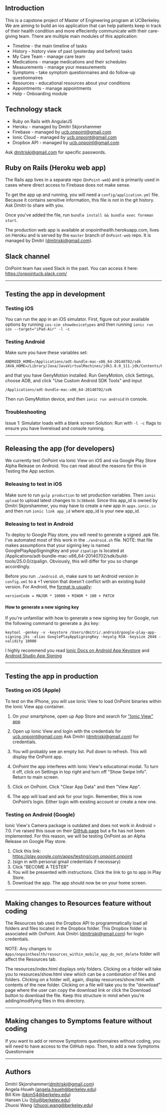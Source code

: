 ## Introduction
This is a capstone project of Master of Engineering program at UCBerkeley. We are aiming to build an ios application that can help patients keep in track of their health condition and more effeciently communicate with their care-giving team. There are multiple main modules of this application:

* Timeline - the main timeline of tasks
* History - history view of past (yesterday and before) tasks
* My Care Team - manage care team
* Medications - manage medications and their schedules
* Measurements - manage your measurements
* Symptoms - take symptom questionnaires and do follow-up questionnaires
* Resources - educational resources about your conditions
* Appointments - manage appointments
* Help - Onboarding module

## Technology stack
* Ruby on Rails with AngularJS
* Heroku - managed by Dmitri Skjorshammer
* Firebase - managed by ucb.onpoint@gmail.com
* Ionic Cloud - managed by ucb.onpoint@gmail.com
* Dropbox API - managed by ucb.onpoint@gmail.com

Ask dmitriskj@gmail.com for specific passwords.

## Ruby on Rails (Heroku web app)
The Rails app lives in a separate repo (`OnPoint-web`) and is primarily
used in cases where direct access to Firebase does not make sense.

To get the app up and running, you will need a `config/application.yml` file.
Because it contains sensitive information, this file is not in the git history.
Ask Dmitri to share with you.

Once you've added the file, run `bundle install && bundle exec foreman start`.

The production web app is available at onpointhealth.herokuapp.com, lives on Heroku and is served by the `master` branch of `OnPoint-web` repo. It is managed
by Dmitri (dmitriskj@gmail.com).

## Slack channel
OnPoint team has used Slack in the past. You can access it here: https://onpointucb.slack.com/

---

## Testing the app in development

### Testing iOS
You can run the app in an iOS simulator. First, figure out your available options by running `ios-sim showdevicetypes` and then running `ionic run ios --target="iPad-Air" -l -c`


### Testing Android
Make sure you have these variables set:
```
ANDROID_HOME=/Applications/adt-bundle-mac-x86_64-20140702/sdk
JAVA_HOME=/Library/Java/JavaVirtualMachines/jdk1.8.0_111.jdk/Contents/Home
```

and that you have GenyMotion installed. Run GenyMotion, click Settings, choose
ADB, and click "Use Custom Android SDK Tools" and input
```
/Applications/adt-bundle-mac-x86_64-20140702/sdk
```

Then run GenyMotion device, and then `ionic run android` in console.


### Troubleshooting
Issue 1: Simulator loads with a blank screen
Solution: Run with `-l -c` flags to ensure you have livereload and console running.


---

## Releasing the app (for developers)
We currently test OnPoint via Ionic View on iOS and via Google Play Store Alpha Release on Android. You can read about the reasons for this in Testing the App
section.

### Releasing to test in iOS
Make sure to run `gulp production` to set production variables. Then `ionic upload` to upload latest changes to `3c388edd`. Since this app_id is owned
by Dmitri Skjorshammer, you may have to create a new app in `apps.ionic.io`
and then run `ionic link app_id` where app_id is your new app_id.

### Releasing to test in Android
To deploy to Google Play store, you will need to generate a signed .apk file.
I've automated most of this work in the `./android.sh` file. NOTE: that
file makes assumptions that your signing key is named GooglePlayAppSigningKey and your `zipalign` is located at /Applications/adt-bundle-mac-x86_64-20140702/sdk/build-tools/25.0.0/zipalign. Obviously, this will differ for you so change accordingly.

Before you run `./android.sh`, make sure to set Android version in `config.xml` to a +1 version that doesn't conflict with an existing build version. For Android, the [format is usually](https://cordova.apache.org/docs/en/latest/guide/platforms/android/index.html#setting-the-version-code):
```
versionCode = MAJOR * 10000 + MINOR * 100 + PATCH
```

#### How to generate a new signing key
If you're unfamiliar with how to generate a new signing key for Google, run the following command to generate a .jks key:

```
keytool -genkey -v -keystore /Users/dmitri/.android/google-play-app-signing.jks -alias GooglePlayAppSigningKey -keyalg RSA -keysize 2048 -validity 10000
```

I highly recommend you read [Ionic Docs on Android App Keystore](https://docs.ionic.io/services/profiles/#android-app-keystore) and [Android Studio App Signing](https://developer.android.com/studio/publish/app-signing.html)

---

## Testing the app in production

### Testing on iOS (Apple)
To test on the iPhone, you will use Ionic View to load OnPoint binaries within the Ionic View app container.

1. On your smartphone, open up App Store and search for ["Ionic View" app](https://itunes.apple.com/us/app/ionic-view/id849930087?mt=8)

2. Open up Ionic View and login with the credentials for ucb.onpoint@gmail.com Ask Dmitri (dmitriskj@gmail.com) for credentials.

3. You will probably see an empty list. Pull down to refresh. This will display the OnPoint app.

4. OnPoint the app interferes with Ionic View's educational modal. To turn it off, click on Settings in top right and turn off "Show Swipe Info". Return to main screen.

5. Click on OnPoint. Click "Clear App Data" and then "View App".

6. The app will load and ask for your login. Remember, this is now OnPoint’s login. Either login with existing account or create a new one.

### Testing on Android (Google)
Ionic View's Camera package is outdated and does not work in Android > 7.0. I've
raised this issue on their [GitHub page](https://github.com/ionic-team/ionic-view-issues/issues/223) but a fix has not been implemented. For this reason, we will be testing OnPoint as an Alpha Release on Google Play store.

1. Click this link: https://play.google.com/apps/testing/com.onpoint.onpoint
2. (sign in with personal gmail credentials if necessary)
3. Click "BECOME A TESTER"
4. You will be presented with instructions. Click the link to go to app in Play Store.
5. Download the app. The app should now be on your home screen.

---

## Making changes to Resources feature without coding
The Resources tab uses the Dropbox API to programmatically load all folders and files located in the Dropbox folder. This Dropbox folder is associated with OnPoint. Ask Dmitri (dmitriskj@gmail.com) for login credentials.

NOTE: Any changes to `Apps/onpointhealth/resources_within_mobile_app_do_not_delete` folder will affect the Resources tab.

The resources/index.html displays only folders. Clicking on a folder will take you to resources/show.html view which can be a combination of files and folders. Clicking on a folder will, again, display resources/show.html with contents of the new folder. Clicking on a file will take you to the "download" page where the user can copy the download link or click the Download button to download the file. Keep this structure in mind when you're adding/modifying files in this directory.

---

## Making changes to Symptoms feature without coding
If you want to add or remove Symptoms questionnaires without coding, you will need to have access to the GitHub repo. Then, to add a new Symptoms Questionnaire

---

## Authors
Dmitri Skjorshammer([dmitriskj@gmail.com](mailto:dmitriskj@gmail.com))  
Angela Hsueh ([angela.hsueh@berkeley.edu](mailto:angela.hsueh@berkeley.edu))  
Bill Kim ([bkim54@berkeley.edu](mailto:bkim54@berkeley.edu))    
Hansen Liu ([hliu@berkeley.edu](mailto:hliu@berkeley.edu))    
Zhuosi Wang ([zhuosi.wang@berkeley.edu](mailto:zhuosi.wang@berkeley.edu))

